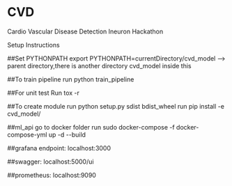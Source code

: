 # CVD
Cardio Vascular Disease Detection Ineuron Hackathon


Setup Instructions 

##Set PYTHONPATH
export PYTHONPATH=currentDirectory/cvd_model --> parent directory,there is another directory cvd_model inside this

##To train pipeline
run python train_pipeline

##For unit test
Run tox -r 

##To create module 
run python setup.py sdist bdist_wheel
run pip install -e cvd_model/

##ml_api
go to docker folder
run sudo docker-compose -f docker-compose-yml up -d --build

##grafana endpoint:
localhost:3000

##swagger: 
localhost:5000/ui

##prometheus: localhost:9090
